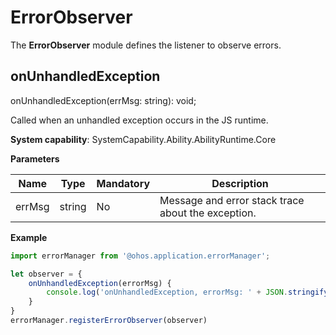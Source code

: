 # ErrorObserver

The **ErrorObserver** module defines the listener to observe errors.

## onUnhandledException

onUnhandledException(errMsg: string): void;

Called when an unhandled exception occurs in the JS runtime.

**System capability**: SystemCapability.Ability.AbilityRuntime.Core

**Parameters**

| Name| Type| Mandatory| Description|
| -------- | -------- | -------- | -------- |
| errMsg | string | No| Message and error stack trace about the exception.|

**Example**    

```ts
import errorManager from '@ohos.application.errorManager';

let observer = {
    onUnhandledException(errorMsg) {
        console.log('onUnhandledException, errorMsg: ' + JSON.stringify(errorMsg));
    }
}
errorManager.registerErrorObserver(observer)
```
